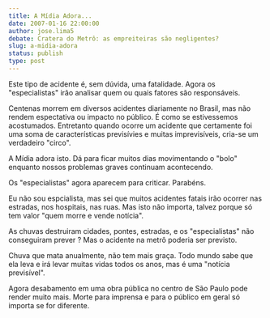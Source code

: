 ```yaml
---
title: A Mídia Adora...
date: 2007-01-16 22:00:00
author: jose.lima5
debate: Cratera do Metrô: as empreiteiras são negligentes?
slug: a-midia-adora
status: publish 
type: post
---
```


Este tipo de acidente é, sem dúvida, uma fatalidade. Agora os "especialistas" irão analisar quem ou quais fatores são responsáveis.  

Centenas morrem em diversos acidentes diariamente no Brasil, mas não rendem espectativa ou impacto no público. É como se estivessemos acostumados. Entretanto quando ocorre um acidente que certamente foi uma soma de características previsívies e muitas imprevisíveis, cria-se um verdadeiro "circo".  

A Mídia adora isto. Dá para ficar muitos dias movimentando o "bolo" enquanto nossos problemas graves continuam acontecendo.  

Os "especialistas" agora aparecem para criticar. Parabéns.  

Eu não sou espcialista, mas sei que muitos acidentes fatais irão ocorrer nas estradas, nos hospitais, nas ruas. Mas isto não importa, talvez porque só tem valor "quem morre e vende notícia".  

As chuvas destruiram cidades, pontes, estradas, e os "especialistas" não conseguiram prever ? Mas o acidente na metrô poderia ser previsto.   

Chuva que mata anualmente, não tem mais graça. Todo mundo sabe que ela leva e irá levar muitas vidas todos os anos, mas é uma "notícia previsível".  

Agora desabamento em uma obra pública no centro de São Paulo pode render muito mais. Morte para imprensa e para o público em geral só importa se for diferente.
